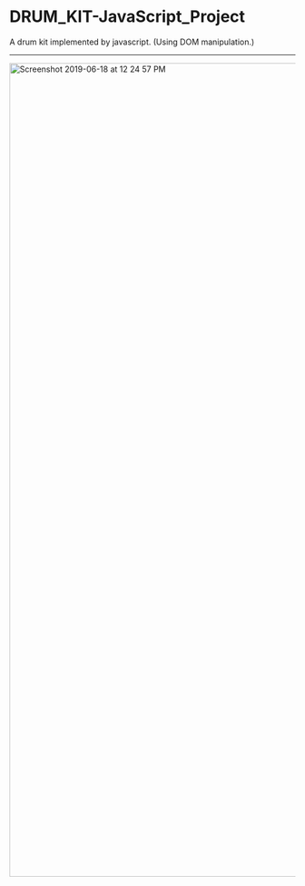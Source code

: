 # DRUM_KIT-JavaScript_Project
A drum kit implemented by javascript.
(Using DOM manipulation.)

**************************************************************
<!-- ![alt text](https://raw.githubusercontent.com/prajat/DRUM_KIT-JavaScript_Project/master/path/to/assets/images/project-review.png) -->
<img width="1434" alt="Screenshot 2019-06-18 at 12 24 57 PM" src="https://user-images.githubusercontent.com/40416880/59660168-793aeb00-91c5-11e9-85df-74f581739ae0.png">
